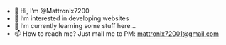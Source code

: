 - 👋 Hi, I’m @Mattronix7200
- 👀 I’m interested in developing websites
- 🌱 I’m currently learning some stuff here... 
- 📫 How to reach me? Just mail me to PM: mattronix72001@gmail.com

<!---
Mattronix7200/Mattronix7200 is a ✨ special ✨ repository because its `README.md` (this file) appears on your GitHub profile.
You can click the Preview link to take a look at your changes.
--->
